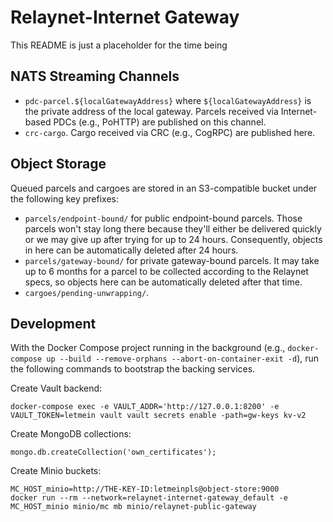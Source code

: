 # Relaynet-Internet Gateway

This README is just a placeholder for the time being

## NATS Streaming Channels

- `pdc-parcel.${localGatewayAddress}` where `${localGatewayAddress}` is the private address of the local gateway. Parcels received via Internet-based PDCs (e.g., PoHTTP) are published on this channel.
- `crc-cargo`. Cargo received via CRC (e.g., CogRPC) are published here.

## Object Storage

Queued parcels and cargoes are stored in an S3-compatible bucket under the following key prefixes:

- `parcels/endpoint-bound/` for public endpoint-bound parcels. Those parcels won't stay long there because they'll either be delivered quickly or we may give up after trying for up to 24 hours. Consequently, objects in here can be automatically deleted after 24 hours.
- `parcels/gateway-bound/` for private gateway-bound parcels. It may take up to 6 months for a parcel to be collected according to the Relaynet specs, so objects here can be automatically deleted after that time.
- `cargoes/pending-unwrapping/`.

## Development

With the Docker Compose project running in the background (e.g., `docker-compose up --build --remove-orphans --abort-on-container-exit -d`), run the following commands to bootstrap the backing services.

Create Vault backend:

```
docker-compose exec -e VAULT_ADDR='http://127.0.0.1:8200' -e VAULT_TOKEN=letmein vault vault secrets enable -path=gw-keys kv-v2
```

Create MongoDB collections:

```
mongo.db.createCollection('own_certificates');
```

Create Minio buckets:

```
MC_HOST_minio=http://THE-KEY-ID:letmeinpls@object-store:9000
docker run --rm --network=relaynet-internet-gateway_default -e MC_HOST_minio minio/mc mb minio/relaynet-public-gateway
```
